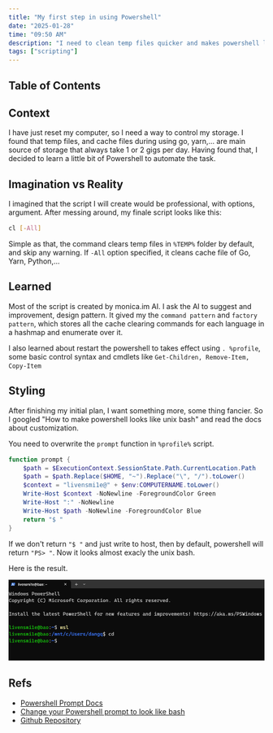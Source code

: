 ```yaml
---
title: "My first step in using Powershell"
date: "2025-01-28"
time: "09:50 AM"
description: "I need to clean temp files quicker and makes powershell looks more interesting without using Oh My Posh module"
tags: ["scripting"]
---
```


## Table of Contents

## Context

I have just reset my computer, so I need a way to control my storage. I found that temp files, and cache files during using go, yarn,... are main source of storage that always take 1 or 2 gigs per day. Having found that, I decided to learn a little bit of Powershell to automate the task.

## Imagination vs Reality

I imagined that the script I will create would be professional, with options, argument. After messing around, my finale script looks like this:

```bash
cl [-All]
```

Simple as that, the command clears temp files in `%TEMP%` folder by default, and skip any warning. If `-All` option specified, it cleans cache file of Go, Yarn, Python,...

## Learned

Most of the script is created by monica.im AI. I ask the AI to suggest and improvement, design pattern. It gived my the `command pattern` and `factory pattern`, which stores all the cache clearing commands for each language in a hashmap and enumerate over it.

I also learned about restart the powershell to takes effect using `. %profile`, some basic control syntax and cmdlets like `Get-Children, Remove-Item, Copy-Item`

## Styling

After finishing my initial plan, I want something more, some thing fancier. So I googled "How to make powershell looks like unix bash" and read the docs about customization.

You need to overwrite the `prompt` function in `%profile%` script.

```powershell
function prompt {
    $path = $ExecutionContext.SessionState.Path.CurrentLocation.Path
    $path = $path.Replace($HOME, "~").Replace("\", "/").toLower()
    $context = "livensmi1e@" + $env:COMPUTERNAME.toLower()
    Write-Host $context -NoNewline -ForegroundColor Green
    Write-Host ":" -NoNewline
    Write-Host $path -NoNewline -ForegroundColor Blue
    return "$ "
}
```

If we don't return `"$ "` and just write to host, then by default, powershell will return `"PS> "`. Now it looks almost exacly the unix bash.

Here is the result.

![Mimic bash appearance](../../assets/writings/result-1.png)

## Refs

-   [Powershell Prompt Docs](https://learn.microsoft.com/en-us/powershell/module/microsoft.powershell.core/about/about_prompts?view=powershell-7.5)
-   [Change your Powershell prompt to look like bash](https://yetanotherchris.dev/2017-02-23-change-your-powershell-prompt-to-look-like-bash/)
-   [Github Repository](https://github.com/livensmi1e/scripts/tree/main/powershell)
